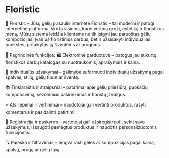 # Floristic
🌸 Floristic – Jūsų gėlių pasaulis internete
Floristic – tai moderni ir patogi internetinė platforma, skirta visiems, kurie vertina grožį, estetiką ir floristikos meną. Mūsų sistema leidžia klientams ne tik įsigyti jau paruoštas gėlių kompozicijas, įvairius floristinius darbus, bet ir užsisakyti individualias puokštes, pritaikytas jų šventėms ar progoms.

🔑 Pagrindinės funkcijos:
🛍️ Elektroninė parduotuvė – patogus jau sukurtų floristikos darbų katalogas su nuotraukomis, aprašymais ir kaina.

💐 Individualūs užsakymai – galimybė suformuoti individualų užsakymą pagal spalvas, stilių, gėlių tipus ar šventę.

📚 Tinklaraštis ir straipsniai – patarimai apie gėlių priežiūrą, puokščių komponavimą, sezoninius pasirinkimus ir floristų įžvalgos.

⭐ Atsiliepimai ir vertinimai – naudotojai gali vertinti produktus, rašyti komentarus ir pasidalinti patirtimi.

👤 Registracija ir paskyros – vartotojai gali užsiregistruoti, sekti savo užsakymus, išsaugoti pamėgtus produktus ir naudotis personalizuotomis funkcijomis.

🔍 Paieška ir filtravimas – lengva rasti gėles ar kompozicijas pagal kainą, spalvą, progą ar gėlių tipą.

